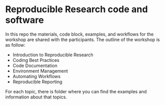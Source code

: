 # Reproducible Research code and software
In this repo the materials, code block, examples, and workflows for the workshop are shared with the participants.
The outline of the workshop is as follow:
- Introduction to Reproducible Research
- Coding Best Practices
- Code Documentation
- Environment Management
- Automating Workflows
- Reproducible Reporting

For each topic, there is folder where you can find the examples and information about that topics.


